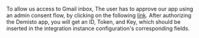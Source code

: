  To allow us access to Gmail inbox, The user has to approve our app using an admin consent flow, by clicking on the following [link](https://oproxy.demisto.ninja/gmail).
After authorizing the Demisto app, you will get an ID, Token, and Key, which should be inserted in the integration instance configuration's corresponding fields.